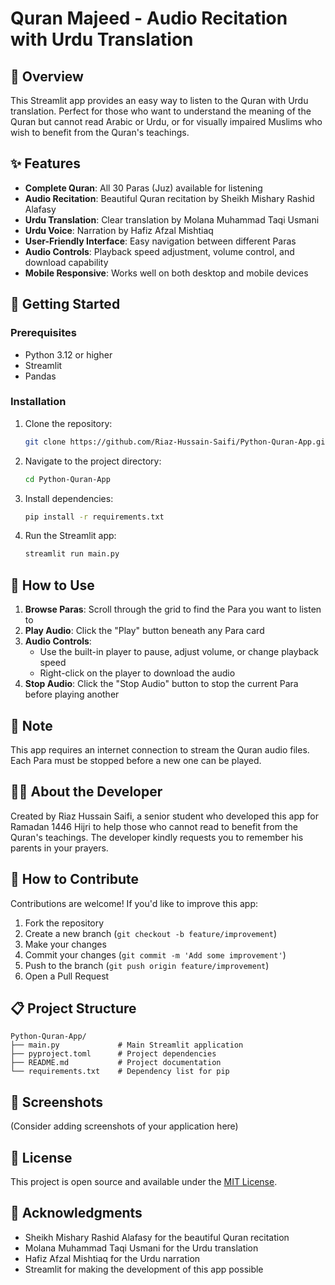 # Quran Majeed - Audio Recitation with Urdu Translation

## 🌙 Overview

This Streamlit app provides an easy way to listen to the Quran with Urdu translation. Perfect for those who want to understand the meaning of the Quran but cannot read Arabic or Urdu, or for visually impaired Muslims who wish to benefit from the Quran's teachings.

## ✨ Features

- **Complete Quran**: All 30 Paras (Juz) available for listening
- **Audio Recitation**: Beautiful Quran recitation by Sheikh Mishary Rashid Alafasy
- **Urdu Translation**: Clear translation by Molana Muhammad Taqi Usmani
- **Urdu Voice**: Narration by Hafiz Afzal Mishtiaq
- **User-Friendly Interface**: Easy navigation between different Paras
- **Audio Controls**: Playback speed adjustment, volume control, and download capability
- **Mobile Responsive**: Works well on both desktop and mobile devices

## 🚀 Getting Started

### Prerequisites

- Python 3.12 or higher
- Streamlit
- Pandas

### Installation

1. Clone the repository:
   ```bash
   git clone https://github.com/Riaz-Hussain-Saifi/Python-Quran-App.git
   ```

2. Navigate to the project directory:
   ```bash
   cd Python-Quran-App
   ```

3. Install dependencies:
   ```bash
   pip install -r requirements.txt
   ```

4. Run the Streamlit app:
   ```bash
   streamlit run main.py
   ```

## 📖 How to Use

1. **Browse Paras**: Scroll through the grid to find the Para you want to listen to
2. **Play Audio**: Click the "Play" button beneath any Para card
3. **Audio Controls**: 
   - Use the built-in player to pause, adjust volume, or change playback speed
   - Right-click on the player to download the audio
4. **Stop Audio**: Click the "Stop Audio" button to stop the current Para before playing another

## 📝 Note

This app requires an internet connection to stream the Quran audio files. Each Para must be stopped before a new one can be played.

## 👨‍💻 About the Developer

Created by Riaz Hussain Saifi, a senior student who developed this app for Ramadan 1446 Hijri to help those who cannot read to benefit from the Quran's teachings. The developer kindly requests you to remember his parents in your prayers.

## 🤝 How to Contribute

Contributions are welcome! If you'd like to improve this app:

1. Fork the repository
2. Create a new branch (`git checkout -b feature/improvement`)
3. Make your changes
4. Commit your changes (`git commit -m 'Add some improvement'`)
5. Push to the branch (`git push origin feature/improvement`)
6. Open a Pull Request

## 📋 Project Structure

```
Python-Quran-App/
├── main.py             # Main Streamlit application
├── pyproject.toml      # Project dependencies
├── README.md           # Project documentation
└── requirements.txt    # Dependency list for pip
```

## 📱 Screenshots

(Consider adding screenshots of your application here)

## 📄 License

This project is open source and available under the [MIT License](LICENSE).

## 🙏 Acknowledgments

- Sheikh Mishary Rashid Alafasy for the beautiful Quran recitation
- Molana Muhammad Taqi Usmani for the Urdu translation
- Hafiz Afzal Mishtiaq for the Urdu narration
- Streamlit for making the development of this app possible